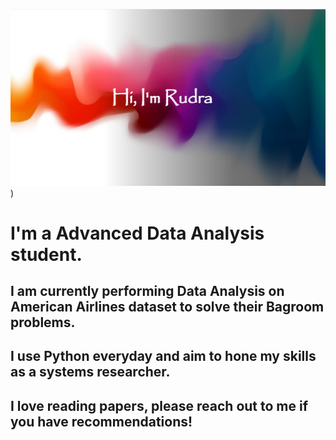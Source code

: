 ![himg](https://github.com/Rudra315/Rudra1999/blob/main/Intro.jpg))
# I'm a Advanced Data Analysis student.
## I am currently performing Data Analysis on American Airlines dataset to solve their Bagroom problems.
## I use Python everyday and aim to hone my skills as a systems researcher.
## I love reading papers, please reach out to me if you have recommendations!
